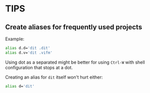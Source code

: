 TIPS
====

Create aliases for frequently used projects
-------------------------------------------

Example:

```bash
alias d.d='dit .dit'
alias d.v='dit .vifm'
```

Using dot as a separated might be better for using `Ctrl-W` with shell
configuration that stops at a dot.

Creating an alias for `dit` itself won't hurt either:

```bash
alias d='dit'
```
